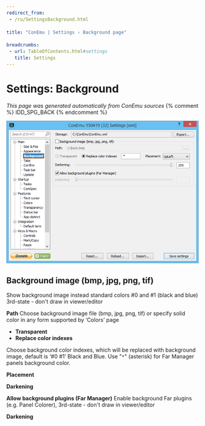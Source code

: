 ```yaml
---
redirect_from:
 - /ru/SettingsBackground.html

title: "ConEmu | Settings › Background page"

breadcrumbs:
 - url: TableOfContents.html#settings
   title: Settings
---
```


# Settings: Background

*This page was generated automatically from ConEmu sources*
{% comment %} IDD_SPG_BACK {% endcomment %}

![ConEmu Settings: Background](/img/Settings-Background.png)



## Background image (bmp, jpg, png, tif)

Show background image instead standard colors #0 and #1 (black and blue) 3rd-state - don't draw in viewer/editor

**Path** Choose background image file (bmp, jpg, png, tif) or specify solid color in any form supported by ‘Colors’ page




* **Transparent**
* **Replace color indexes**


Choose background color indexes, which will be replaced with background image, default is ‘#0 #1’ Black and Blue. Use "`*`" (asterisk) for Far Manager panels background color.

**Placement** 

**Darkening** 



**Allow background plugins (Far Manager)** Enable background Far plugins (e.g. Panel Colorer), 3rd-state - don't draw in viewer/editor

**Darkening** 





